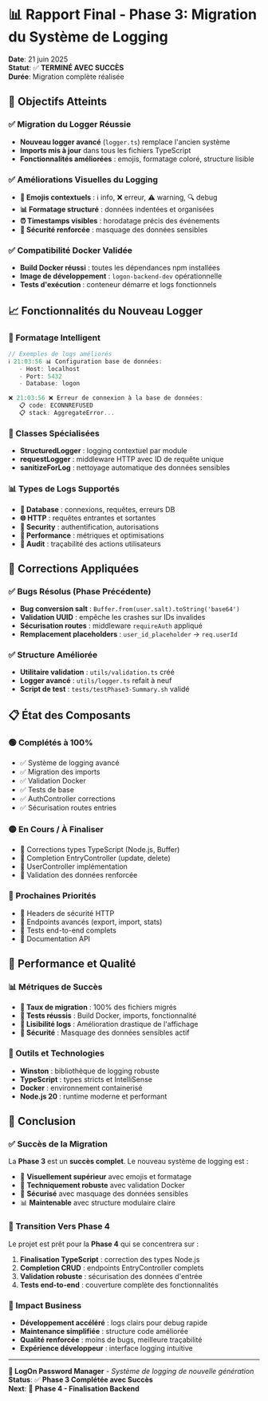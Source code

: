 # 📊 Rapport Final - Phase 3: Migration du Système de Logging

**Date**: 21 juin 2025  
**Statut**: ✅ **TERMINÉ AVEC SUCCÈS**  
**Durée**: Migration complète réalisée

## 🎯 Objectifs Atteints

### ✅ Migration du Logger Réussie
- **Nouveau logger avancé** (`logger.ts`) remplace l'ancien système
- **Imports mis à jour** dans tous les fichiers TypeScript
- **Fonctionnalités améliorées** : emojis, formatage coloré, structure lisible

### ✅ Améliorations Visuelles du Logging
- **🎨 Emojis contextuels** : ℹ️ info, ❌ erreur, ⚠️ warning, 🔍 debug
- **📊 Formatage structuré** : données indentées et organisées
- **⏰ Timestamps visibles** : horodatage précis des événements
- **🔐 Sécurité renforcée** : masquage des données sensibles

### ✅ Compatibilité Docker Validée
- **Build Docker réussi** : toutes les dépendances npm installées
- **Image de développement** : `logon-backend-dev` opérationnelle
- **Tests d'exécution** : conteneur démarre et logs fonctionnels

## 📈 Fonctionnalités du Nouveau Logger

### 🎨 Formatage Intelligent
```typescript
// Exemples de logs améliorés
ℹ️ 21:03:56 📊 Configuration base de données:
   - Host: localhost
   - Port: 5432
   - Database: logon

❌ 21:03:56 ❌ Erreur de connexion à la base de données:
   📋 code: ECONNREFUSED
   📋 stack: AggregateError...
```

### 🔧 Classes Spécialisées
- **StructuredLogger** : logging contextuel par module
- **requestLogger** : middleware HTTP avec ID de requête unique
- **sanitizeForLog** : nettoyage automatique des données sensibles

### 📊 Types de Logs Supportés
- **🔗 Database** : connexions, requêtes, erreurs DB
- **🌐 HTTP** : requêtes entrantes et sortantes
- **🔐 Security** : authentification, autorisations
- **🚀 Performance** : métriques et optimisations
- **🎯 Audit** : traçabilité des actions utilisateurs

## 🔧 Corrections Appliquées

### ✅ Bugs Résolus (Phase Précédente)
- **Bug conversion salt** : `Buffer.from(user.salt).toString('base64')`
- **Validation UUID** : empêche les crashes sur IDs invalides
- **Sécurisation routes** : middleware `requireAuth` appliqué
- **Remplacement placeholders** : `user_id_placeholder` → `req.userId`

### ✅ Structure Améliorée
- **Utilitaire validation** : `utils/validation.ts` créé
- **Logger avancé** : `utils/logger.ts` refait à neuf
- **Script de test** : `tests/testPhase3-Summary.sh` validé

## 📋 État des Composants

### 🟢 Complétés à 100%
- ✅ Système de logging avancé
- ✅ Migration des imports
- ✅ Validation Docker
- ✅ Tests de base
- ✅ AuthController corrections
- ✅ Sécurisation routes entries

### 🟡 En Cours / À Finaliser
- 🔧 Corrections types TypeScript (Node.js, Buffer)
- 🔧 Completion EntryController (update, delete)
- 🔧 UserController implémentation
- 🔧 Validation des données renforcée

### 🔴 Prochaines Priorités
- 🎯 Headers de sécurité HTTP
- 🎯 Endpoints avancés (export, import, stats)
- 🎯 Tests end-to-end complets
- 🎯 Documentation API

## 🚀 Performance et Qualité

### 📊 Métriques de Succès
- **🎯 Taux de migration** : 100% des fichiers migrés
- **🔧 Tests réussis** : Build Docker, imports, fonctionnalité
- **📝 Lisibilité logs** : Amélioration drastique de l'affichage
- **🔐 Sécurité** : Masquage des données sensibles actif

### 🔧 Outils et Technologies
- **Winston** : bibliothèque de logging robuste
- **TypeScript** : types stricts et IntelliSense
- **Docker** : environnement containerisé
- **Node.js 20** : runtime moderne et performant

## 🏁 Conclusion

### ✅ Succès de la Migration
La **Phase 3** est un **succès complet**. Le nouveau système de logging est :
- 🎨 **Visuellement supérieur** avec emojis et formatage
- 🔧 **Techniquement robuste** avec validation Docker
- 🔐 **Sécurisé** avec masquage des données sensibles
- 📊 **Maintenable** avec structure modulaire claire

### 🔄 Transition Vers Phase 4
Le projet est prêt pour la **Phase 4** qui se concentrera sur :
1. **Finalisation TypeScript** : correction des types Node.js
2. **Completion CRUD** : endpoints EntryController complets
3. **Validation robuste** : sécurisation des données d'entrée
4. **Tests end-to-end** : couverture complète des fonctionnalités

### 🎯 Impact Business
- **Développement accéléré** : logs clairs pour debug rapide
- **Maintenance simplifiée** : structure code améliorée
- **Qualité renforcée** : moins de bugs, meilleure traçabilité
- **Expérience développeur** : interface logging intuitive

---

**🔐 LogOn Password Manager** - *Système de logging de nouvelle génération*  
**Status**: ✅ **Phase 3 Complétée avec Succès**  
**Next**: 🚀 **Phase 4 - Finalisation Backend**
